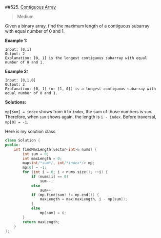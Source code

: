 ##525. [Contiguous Array](https://leetcode.com/problems/contiguous-array/) 

> Medium

Given a binary array, find the maximum length of a contiguous subarray with equal number of 0 and 1.

**Example 1:**

```
Input: [0,1]
Output: 2
Explanation: [0, 1] is the longest contiguous subarray with equal number of 0 and 1.
```

**Example 2:**

```
Input: [0,1,0]
Output: 2
Explanation: [0, 1] (or [1, 0]) is a longest contiguous subarray with equal number of 0 and 1.
```



**Solutions:**

`mp[sum] = index` shows from `0` to `index`, the sum of those numbers is `sum`. Therefore, when `sum` shows again, the length is `i - index`. Before traversal, `mp[0] = -1`.

Here is my solution class:

```c++
class Solution {
public:
	int findMaxLength(vector<int>& nums) {
		int sum = 0;
		int maxLength = 0;
		map<int/*sum*/, int/*index*/> mp;
		mp[0] = -1;
		for (int i = 0; i < nums.size(); ++i) {
			if (nums[i] == 0)
				sum--;
			else
				sum++;
			if (mp.find(sum) != mp.end()) {
				maxLength = max(maxLength, i - mp[sum]);
			}
			else
				mp[sum] = i;
		}
		return maxLength;
	}
};
```

